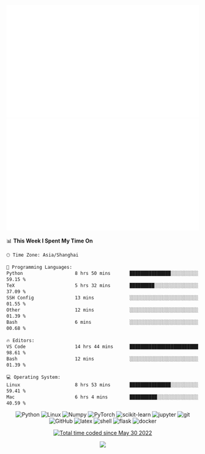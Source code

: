 
<!--
**tanjuntao/tanjuntao** is a ✨ _special_ ✨ repository because its `README.md` (this file) appears on your GitHub profile.

Here are some ideas to get you started:

- 🔭 I’m currently working on ...
- 🌱 I’m currently learning ...
- 👯 I’m looking to collaborate on ...
- 🤔 I’m looking for help with ...
- 💬 Ask me about ...
- 📫 How to reach me: ...
- 😄 Pronouns: ...
- ⚡ Fun fact: ...
-->

<!-- ############# OLD ################# -->
<!-- [![tanjuntao's github stats](https://github-readme-stats.vercel.app/api?username=tanjuntao&show_icons=true&count_private=true)](https://github.com/anuraghazra/github-readme-stats) -->


<!-- ![](new_header.png) -->

<!-- PROFILE VIEW 
<p align="center">  
  <strong>
    <img src="https://komarev.com/ghpvc/?username=tanjuntaos&amp;color=0066ff"/>
  </strong> 
</p>
-->


<!-- STREAK STATS -->
<!-- <p align="center"> 
    <img src="https://github-readme-streak-stats.herokuapp.com?user=tanjuntao&amp;theme=leafy&amp;date_format=j%20M%5B%20Y%5D&amp;ring=047884&amp;sideNums=06ACBD&amp;dates=06ACBD&amp;currStreakNum=08E8FF&amp;currStreakLabel=08E8FF&amp;background=ffffff00&amp;hide_border=true" alt="GitHub Streak Stats"/>
    <br>
</p> -->


<!-- STATS -->
<a href="https://github.com/tanjuntao/github-stats">
  <p align='center'>
    <img src="https://github.com/tanjuntao/github-stats/blob/master/generated/overview.svg"/>
    <img src="https://github.com/tanjuntao/github-stats/blob/master/generated/languages.svg"/>
  </p>
</a>


<!-- https://github.com/anmol098/waka-readme-stats  -->
<!--START_SECTION:waka-->
📊 **This Week I Spent My Time On** 

```text
🕑︎ Time Zone: Asia/Shanghai

💬 Programming Languages: 
Python                   8 hrs 50 mins       ███████████████░░░░░░░░░░   59.15 % 
TeX                      5 hrs 32 mins       █████████░░░░░░░░░░░░░░░░   37.09 % 
SSH Config               13 mins             ░░░░░░░░░░░░░░░░░░░░░░░░░   01.55 % 
Other                    12 mins             ░░░░░░░░░░░░░░░░░░░░░░░░░   01.39 % 
Bash                     6 mins              ░░░░░░░░░░░░░░░░░░░░░░░░░   00.68 % 

🔥 Editors: 
VS Code                  14 hrs 44 mins      █████████████████████████   98.61 % 
Bash                     12 mins             ░░░░░░░░░░░░░░░░░░░░░░░░░   01.39 % 

💻 Operating System: 
Linux                    8 hrs 53 mins       ███████████████░░░░░░░░░░   59.41 % 
Mac                      6 hrs 4 mins        ██████████░░░░░░░░░░░░░░░   40.59 % 
```


<!--END_SECTION:waka-->


<!-- SKILLS -->
<p align="center">
  <img alt='Python' src='https://img.shields.io/badge/Python-3776AB?style=for-the-badge&logo=python&logoColor=white'/>
  <img alt='Linux' src='https://img.shields.io/badge/Linux-FCC624?style=for-the-badge&logo=linux&logoColor=black'/>
  <img alt='Numpy' src="https://img.shields.io/badge/numpy-%23013243.svg?style=for-the-badge&logo=numpy&logoColor=white"/>
  <img alt='PyTorch' src="https://img.shields.io/badge/PyTorch-%23EE4C2C.svg?style=for-the-badge&logo=PyTorch&logoColor=white"/>
  <img alt='scikit-learn' src="https://img.shields.io/badge/scikit--learn-%23F7931E.svg?style=for-the-badge&logo=scikit-learn&logoColor=white"/>
  <img alt='jupyter' src="https://img.shields.io/badge/jupyter-%23FA0F00.svg?style=for-the-badge&logo=jupyter&logoColor=white"/>
  <img alt='git' src="https://img.shields.io/badge/git-%23F05033.svg?style=for-the-badge&logo=git&logoColor=white"/>
  <img alt='GitHub' src="https://img.shields.io/badge/github-%23121011.svg?style=for-the-badge&logo=github&logoColor=white"/>
  <img alt='latex' src="https://img.shields.io/badge/latex-%23008080.svg?style=for-the-badge&logo=latex&logoColor=white"/>
  <img alt='shell' src="https://img.shields.io/badge/shell_script-%23121011.svg?style=for-the-badge&logo=gnu-bash&logoColor=white"/>
  <img alt='flask' src="https://img.shields.io/badge/Flask-000000?style=for-the-badge&logo=flask&logoColor=white"/>
  <img alt='docker' src="https://img.shields.io/badge/docker-%230db7ed.svg?style=for-the-badge&logo=docker&logoColor=white"/>



</p>
  

<!-- SOCIAL NETWORK -->
<!-- 
<p align='center'>
  <a href="https://www.linkedin.com/in/gasytalk-ml/">
    <img height='35' width='35' src="https://github.com/rootkit7628/rootkit7628/blob/main/img/in.png"/>
  </a>

  <a href="https://www.facebook.com/gasytalk.ml">
    <img height='35' width='35' src="https://github.com/rootkit7628/rootkit7628/blob/main/img/facebook.png"/>
  </a> <br><br>
</p>
-->


<!-- Linux Typing -->
<!--
<p align="center" style="background: #1c1c1c;">  
  <img src="https://readme-typing-svg.herokuapp.com?font=product+sans&amp;color=06ACBD&amp;center=true&amp;lines=%24%20sudo%20apt%20install%20brain&amp;duration=7000">
</p>
-->

<p align="center">
  <a href="https://wakatime.com/@8aef6bb9-0443-49a8-b064-b67582c4ffdd"><img src="https://wakatime.com/badge/user/8aef6bb9-0443-49a8-b064-b67582c4ffdd.svg" alt="Total time coded since May 30 2022" /></a>
</p>

<!-- Visitor -->
<p align="center">
  <img src="https://api.visitorbadge.io/api/VisitorHit?user=tanjuntao&repo=tanjuntao&countColor=%2308E8FF"/>
</p>




